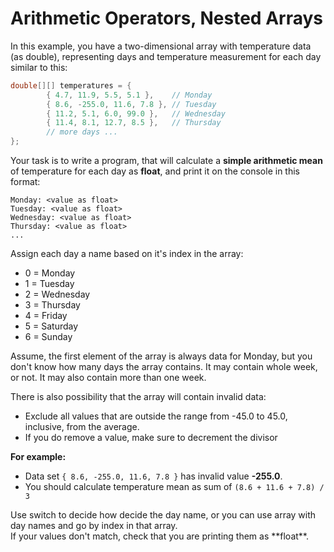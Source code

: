 # Arithmetic Operators, Nested Arrays

In this example, you have a two-dimensional array with temperature data (as double), 
representing days and temperature measurement for each day similar to this:

```java
double[][] temperatures = {
        { 4.7, 11.9, 5.5, 5.1 },    // Monday
        { 8.6, -255.0, 11.6, 7.8 }, // Tuesday
        { 11.2, 5.1, 6.0, 99.0 },   // Wednesday
        { 11.4, 8.1, 12.7, 8.5 },   // Thursday
        // more days ...
};
```

Your task is to write a program, that will calculate a **simple arithmetic mean** of temperature for each day as **float**, 
and print it on the console in this format:
```
Monday: <value as float>
Tuesday: <value as float>
Wednesday: <value as float>
Thursday: <value as float>
... 
```

Assign each day a name based on it's index in the array:
 - 0 = Monday
 - 1 = Tuesday
 - 2 = Wednesday
 - 3 = Thursday
 - 4 = Friday
 - 5 = Saturday
 - 6 = Sunday

Assume, the first element of the array is always data for Monday, but you don't know how many days the array contains. 
It may contain whole week, or not. It may also contain more than one week.

There is also possibility that the array will contain invalid data:
 - Exclude all values that are outside the range from -45.0 to 45.0, inclusive, from the average. 
 - If you do remove a value, make sure to decrement the divisor

**For example:**
 - Data set `{ 8.6, -255.0, 11.6, 7.8 }` has invalid value **-255.0**.
 - You should calculate temperature mean as sum of `(8.6 + 11.6 + 7.8) / 3`


<div class="hint">
  Use switch to decide how decide the day name, or you can use array with day names and go by index in that array.
</div>

<div class="hint">
  If your values don't match, check that you are printing them as **float**.
</div>

